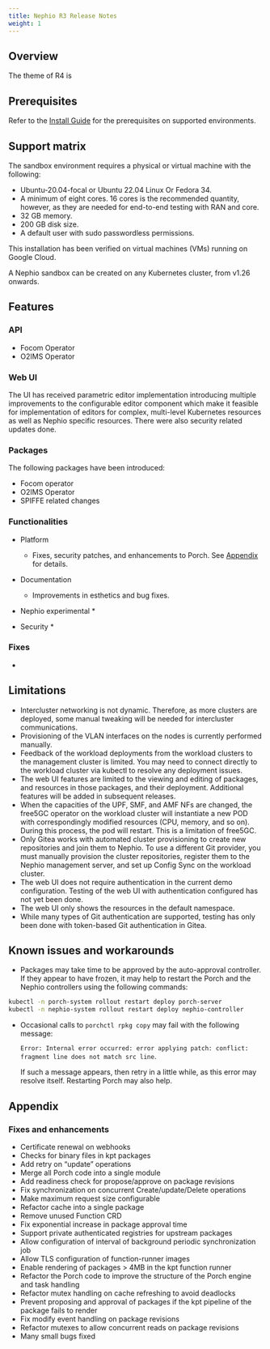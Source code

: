 ```yaml
---
title: Nephio R3 Release Notes
weight: 1
---
```


## Overview

The theme of R4 is 

## Prerequisites

Refer to the [Install Guide](/content/en/docs/guides/install-guides/install-on-byoc.md#prerequisites) for the
prerequisites on supported environments.

## Support matrix

The sandbox environment requires a physical or virtual machine with the following:
- Ubuntu-20.04-focal or Ubuntu 22.04 Linux Or Fedora 34.
- A minimum of eight cores. 16 cores is the recommended quantity, however, as they are needed for end-to-end testing with RAN and core.
- 32 GB memory.
- 200 GB disk size.
- A default user with sudo passwordless permissions.

This installation has been verified on virtual machines (VMs) running on Google Cloud.

A Nephio sandbox can be created on any Kubernetes cluster, from v1.26 onwards.

## Features

### API

* Focom Operator
* O2IMS Operator

### Web UI

The UI has received parametric editor implementation introducing multiple improvements to the configurable editor component which make it feasible for implementation of editors for complex, multi-level Kubernetes resources as well as Nephio specific resources. 
There were also security related updates done.

### Packages

The following packages have been introduced:

* Focom operator
* O2IMS Operator
* SPIFFE related changes

### Functionalities

* Platform
  * Fixes, security patches, and enhancements to Porch. See [Appendix](#appendix) for details.
   
* Documentation
  * Improvements in esthetics and bug fixes.
  
* Nephio experimental
  * 
  
* Security
  * 

### Fixes

* 

## Limitations

* Intercluster networking is not dynamic. Therefore, as more clusters are deployed, some manual tweaking will be needed for intercluster communications.
* Provisioning of the VLAN interfaces on the nodes is currently performed manually.
* Feedback of the workload deployments from the workload clusters to the management cluster is limited. You may need to connect directly to the workload cluster via kubectl to resolve any deployment issues.
* The web UI features are limited to the viewing and editing of packages, and resources in those packages, and their deployment. Additional features will be added in subsequent releases.
* When the capacities of the UPF, SMF, and AMF NFs are changed, the free5GC operator on the workload cluster will instantiate a new POD with correspondingly modified resources (CPU, memory, and so on). During this process, the pod will restart. This is a limitation of free5GC.
* Only Gitea works with automated cluster provisioning to create new repositories and join them to Nephio. To use a different Git provider, you must manually provision the cluster repositories, register them to the Nephio management server, and set up Config Sync on the workload cluster.
* The web UI does not require authentication in the current demo configuration. Testing of the web UI with authentication configured has not yet been done.
* The web UI only shows the resources in the default namespace.
* While many types of Git authentication are supported, testing has only been done with token-based Git authentication in Gitea.

## Known issues and workarounds

*  Packages may take time to be approved by the auto-approval controller. If they appear to have frozen, it may help to restart the Porch and the Nephio controllers using the following commands:

  ```bash
  kubectl -n porch-system rollout restart deploy porch-server
  kubectl -n nephio-system rollout restart deploy nephio-controller
  ```
* Occasional calls to `porchctl rpkg copy` may fail with the following message:

  `Error: Internal error occurred: error applying patch: conflict: fragment line
  does not match src line`.
  
  If such a message appears, then retry in a little while, as this error may resolve itself. Restarting Porch may also help.

## Appendix

### Fixes and enhancements
- Certificate renewal on webhooks
- Checks for binary files in kpt packages
- Add retry on “update” operations
- Merge all Porch code into a single module
- Add readiness check for propose/approve on package revisions
- Fix synchronization on concurrent Create/update/Delete operations
- Make maximum request size configurable
- Refactor cache into a single package
- Remove unused Function CRD
- Fix exponential increase in package approval time
- Support private authenticated registries for upstream packages
- Allow configuration of interval of background periodic synchronization job
- Allow TLS configuration of function-runner images
- Enable rendering of packages > 4MB in the kpt function runner
- Refactor the Porch code to improve the structure of the Porch engine and task handling
- Refactor mutex handling on cache refreshing to avoid deadlocks
- Prevent proposing and approval of packages if the kpt pipeline of the package fails to render
- Fix modify event handling on package revisions
- Refactor mutexes to allow concurrent reads on package revisions
- Many small bugs fixed
